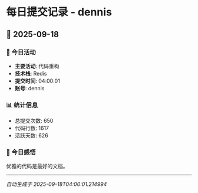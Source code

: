 # 每日提交记录 - dennis

## 📅 2025-09-18

### 🎯 今日活动
- **主要活动**: 代码重构
- **技术栈**: Redis
- **提交时间**: 04:00:01
- **账号**: dennis

### 📊 统计信息
- 总提交次数: 650
- 代码行数: 1617
- 活跃天数: 626

### 💭 今日感悟
优雅的代码是最好的文档。

---
*自动生成于 2025-09-18T04:00:01.214994*
